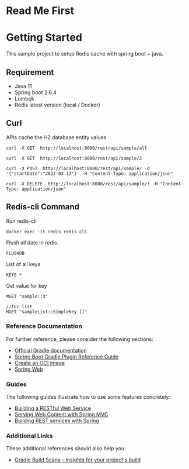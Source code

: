 # Read Me First

# Getting Started

This sample project to setup Redis cache with spring boot + java.

## Requirement
* Java 11
* Spring boot 2.6.4
* Lombok
* Redis latest version (local / Docker)

## Curl

APIs cache the H2 database entity values

````
curl -X GET  http://localhost:8080/rest/api/sample/all

curl -X GET  http://localhost:8080/rest/api/sample/2

curl -X POST  http://localhost:8080/rest/api/sample/ -d '{"startDate":"2022-03-17"}' -H "Content-Type: application/json"

curl -X DELETE  http://localhost:8080/rest/api/sample/3 -H "Content-Type: application/json"

````

## Redis-cli Command

Run redis-cli
````
docker exec -it redis redis-cli
````
Flush all date in redis.
````
FLUSHDB
````

List of all keys

````
KEYS *
````
Get value for key

````
MGET "sample::3"

//for list
MGET "sampleList::SimpleKey []" 
````

### Reference Documentation
For further reference, please consider the following sections:

* [Official Gradle documentation](https://docs.gradle.org)
* [Spring Boot Gradle Plugin Reference Guide](https://docs.spring.io/spring-boot/docs/2.6.4/gradle-plugin/reference/html/)
* [Create an OCI image](https://docs.spring.io/spring-boot/docs/2.6.4/gradle-plugin/reference/html/#build-image)
* [Spring Web](https://docs.spring.io/spring-boot/docs/2.6.4/reference/htmlsingle/#boot-features-developing-web-applications)

### Guides
The following guides illustrate how to use some features concretely:

* [Building a RESTful Web Service](https://spring.io/guides/gs/rest-service/)
* [Serving Web Content with Spring MVC](https://spring.io/guides/gs/serving-web-content/)
* [Building REST services with Spring](https://spring.io/guides/tutorials/bookmarks/)

### Additional Links
These additional references should also help you:

* [Gradle Build Scans – insights for your project's build](https://scans.gradle.com#gradle)

